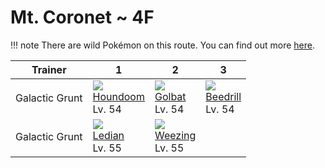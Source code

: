# Mt. Coronet ~ 4F

!!! note
    There are wild Pokémon on this route. You can find out more [here](../../wild_pokemon/mt_coronet__4f/).


Trainer        | 1                                  | 2                                  | 3
---            | ---                                | ---                                | ---
Galactic Grunt | ![][229]<br> [Houndoom]<br> Lv. 54 | ![][042]<br> [Golbat]<br> Lv. 54   | ![][015]<br> [Beedrill]<br> Lv. 54
Galactic Grunt | ![][166]<br> [Ledian]<br> Lv. 55   | ![][110]<br> [Weezing]<br> Lv. 55

[Beedrill]: ../../pokemon_changes/015/
[Golbat]: ../../pokemon_changes/042/
[Weezing]: ../../pokemon_changes/110/
[Ledian]: ../../pokemon_changes/166/
[Houndoom]: ../../pokemon_changes/229/
[015]: ../img/pokemon/015.png
[042]: ../img/pokemon/042.png
[110]: ../img/pokemon/110.png
[166]: ../img/pokemon/166.png
[229]: ../img/pokemon/229.png
